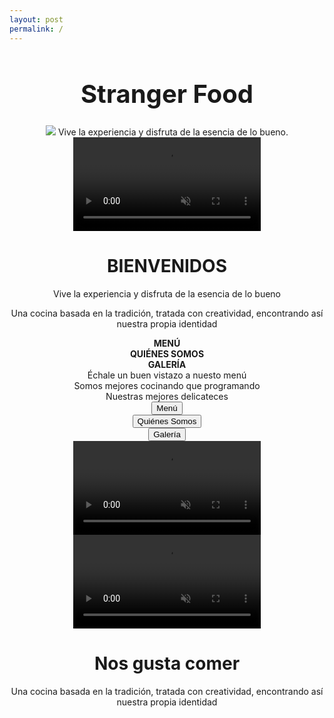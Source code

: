 ```yaml
--- 
layout: post
permalink: /
--- 
```


<div align="center">

<h1 style="font-size: 40px">Stranger Food</h1>

<div id="imagensincarousel">
  <img src="{{site.baseurl}}/assets/images/res.jpg">
    Vive la experiencia y disfruta de la esencia de lo bueno.
</div>

<div class="videodesap">
  <video autoplay muted loop id="myVideo" >
    <source src="{{site.baseurl}}/assets/videos/1.mp4" type="video/mp4">
    Tu navegador no soporta videos HTML5.
  </video>

  <div class="contentvideo">
    <h1>BIENVENIDOS</h1>
    <p>Vive la experiencia y disfruta de la esencia de lo bueno</p>
    <p>Una cocina basada en la tradición, tratada con creatividad, encontrando así nuestra propia identidad</p>
  </div>
</div>

<div id="infoindex">
  <div class="grid-container">
    <div class="grid-item"><b>MENÚ</b></div>
    <div class="grid-item"><b>QUIÉNES SOMOS</b></div>
    <div class="grid-item"><b>GALERÍA</b></div>  
    <div class="grid-item">Échale un buen vistazo a nuesto menú</div>
    <div class="grid-item">Somos mejores cocinando que programando</div>
    <div class="grid-item">Nuestras mejores delicateces</div>  
    <div class="grid-item"><a href="{{ site.baseurl }}/menu"><button>Menú</button></a></div>
    <div class="grid-item"><a href="{{ site.baseurl }}/quienes-somos"><button>Quiénes Somos</button></a></div>
    <div class="grid-item"><a href="{{ site.baseurl }}/galeria"><button>Galería</button></a></div>  
  </div>
</div>

<div class="videooculto">
  <video autoplay muted loop id="myVideo">
    <source src="{{site.baseurl}}/assets/videos/3.mp4" type="video/mp4">
    Tu navegador no soporta videos HTML5.
  </video>
</div>

<div class="videodesap">
  <video autoplay muted loop id="myVideo">
    <source src="{{site.baseurl}}/assets/videos/2.mp4" type="video/mp4">
    Tu navegador no soporta videos HTML5.
  </video>

  <div class="contentvideo">
    <h1>Nos gusta comer</h1>
    <p>Una cocina basada en la tradición, tratada con creatividad, encontrando así nuestra propia identidad</p>
  </div>
</div>
